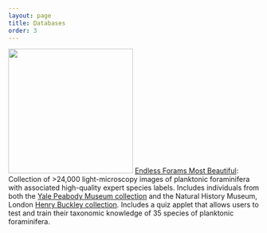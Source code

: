 ```yaml
---
layout: page
title: Databases
order: 3
---
```


<img class="standard" src="../images/endless-forams.png" width="250"/>
<a href="http://www.endlessforams.org/" target="_blank">Endless Forams Most Beautiful</a>: Collection of >24,000 light-microscopy images of planktonic foraminifera with associated high-quality expert species labels. Includes individuals from both the <a href="https://www.nature.com/articles/sdata2018109" target="_blank">Yale Peabody Museum collection</a> and the Natural History Museum, London <a href="https://www.j-micropalaeontol.net/36/191/2016/" target="_blank">Henry Buckley collection</a>. Includes a quiz applet that allows users to test and train their taxonomic knowledge of 35 species of planktonic foraminifera.
